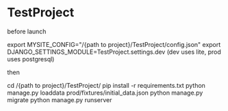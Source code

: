 # TestProject

before launch

export MYSITE_CONFIG="/{path to project}/TestProject/config.json"
export DJANGO_SETTINGS_MODULE=TestProject.settings.dev
(dev uses lite, prod uses postgresql)

then

cd /{path to project}/TestProject/
pip install -r requirements.txt
python manage.py loaddata prod/fixtures/initial_data.json
python manage.py migrate
python manage.py runserver